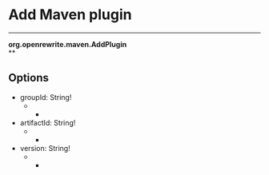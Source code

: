 # Add Maven plugin

---
**org.openrewrite.maven.AddPlugin**  
**
## Options
- groupId: String!
	- *
- artifactId: String!
	- *
- version: String!
	- *
